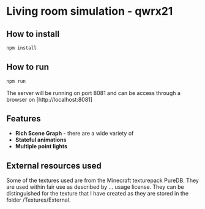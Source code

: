 # Living room simulation - qwrx21

## How to install

```bash
npm install
```

## How to run 
```bash
npm run
```

The server will be running on port 8081 and can be access through a browser on [http://localhost:8081]


## Features
- **Rich Scene Graph** - there are a wide variety of  
- **Stateful animations**
- **Multiple point lights** 


## External resources used
Some of the textures used are from the Minecraft texturepack PureDB. They are used within fair use as described by ... usage license. They can be distinguished for the texture that I have created as they are stored in the folder /Textures/External. 
